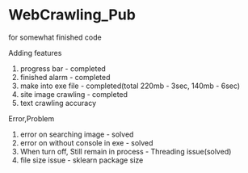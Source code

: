 # WebCrawling_Pub
for somewhat finished code

Adding features
 1. progress bar - completed
 2. finished alarm - completed
 3. make into exe file - completed(total 220mb - 3sec, 140mb - 6sec)
 4. site image crawling - completed
 5. text crawling accuracy

Error,Problem
 1. error on searching image - solved
 2. error on without console in exe - solved
 3. When turn off, Still remain in process - Threading issue(solved)
 4. file size issue - sklearn package size
